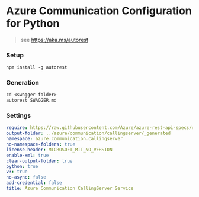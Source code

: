 # Azure Communication Configuration for Python

> see https://aka.ms/autorest

### Setup
```ps
npm install -g autorest
```

### Generation
```ps
cd <swagger-folder>
autorest SWAGGER.md
```

### Settings
``` yaml
require: https://raw.githubusercontent.com/Azure/azure-rest-api-specs/e0b9ed9e1913aa30da29062715bc14bd38113776/specification/communication/data-plane/CallingServer/readme.md
output-folder: ../azure/communication/callingserver/_generated
namespace: azure.communication.callingserver
no-namespace-folders: true
license-header: MICROSOFT_MIT_NO_VERSION
enable-xml: true
clear-output-folder: true
python: true
v3: true
no-async: false
add-credential: false
title: Azure Communication CallingServer Service
```